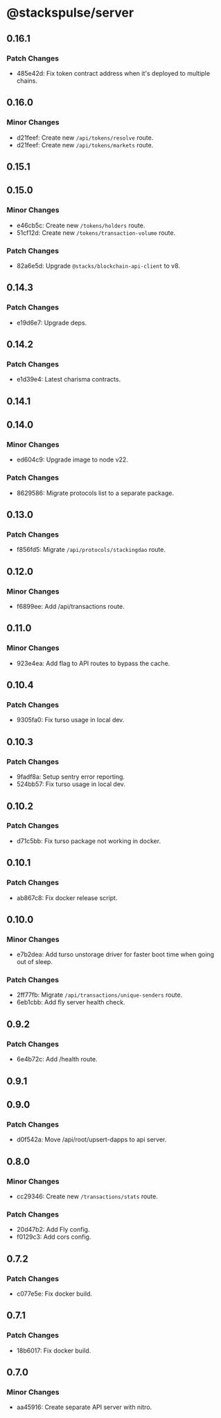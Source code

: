 # @stackspulse/server

## 0.16.1

### Patch Changes

- 485e42d: Fix token contract address when it's deployed to multiple chains.

## 0.16.0

### Minor Changes

- d21feef: Create new `/api/tokens/resolve` route.
- d21feef: Create new `/api/tokens/markets` route.

## 0.15.1

## 0.15.0

### Minor Changes

- e46cb5c: Create new `/tokens/holders` route.
- 51cf12d: Create new `/tokens/transaction-volume` route.

### Patch Changes

- 82a6e5d: Upgrade `@stacks/blockchain-api-client` to v8.

## 0.14.3

### Patch Changes

- e19d6e7: Upgrade deps.

## 0.14.2

### Patch Changes

- e1d39e4: Latest charisma contracts.

## 0.14.1

## 0.14.0

### Minor Changes

- ed604c9: Upgrade image to node v22.

### Patch Changes

- 8629586: Migrate protocols list to a separate package.

## 0.13.0

### Patch Changes

- f856fd5: Migrate `/api/protocols/stackingdao` route.

## 0.12.0

### Minor Changes

- f6899ee: Add /api/transactions route.

## 0.11.0

### Minor Changes

- 923e4ea: Add flag to API routes to bypass the cache.

## 0.10.4

### Patch Changes

- 9305fa0: Fix turso usage in local dev.

## 0.10.3

### Patch Changes

- 9fadf8a: Setup sentry error reporting.
- 524bb57: Fix turso usage in local dev.

## 0.10.2

### Patch Changes

- d71c5bb: Fix turso package not working in docker.

## 0.10.1

### Patch Changes

- ab867c8: Fix docker release script.

## 0.10.0

### Minor Changes

- e7b2dea: Add turso unstorage driver for faster boot time when going out of sleep.

### Patch Changes

- 2ff77fb: Migrate `/api/transactions/unique-senders` route.
- 6eb1cbb: Add fly server health check.

## 0.9.2

### Patch Changes

- 6e4b72c: Add /health route.

## 0.9.1

## 0.9.0

### Patch Changes

- d0f542a: Move /api/root/upsert-dapps to api server.

## 0.8.0

### Minor Changes

- cc29346: Create new `/transactions/stats` route.

### Patch Changes

- 20d47b2: Add Fly config.
- f0129c3: Add cors config.

## 0.7.2

### Patch Changes

- c077e5e: Fix docker build.

## 0.7.1

### Patch Changes

- 18b6017: Fix docker build.

## 0.7.0

### Minor Changes

- aa45916: Create separate API server with nitro.
